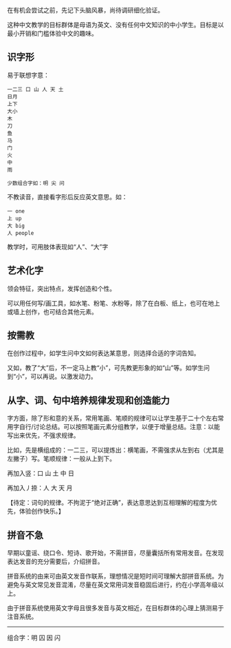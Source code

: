 在有机会尝试之前，先记下头脑风暴，尚待调研细化验证。

这种中文教学的目标群体是母语为英文、没有任何中文知识的中小学生。目标是以最小开销和门槛体验中文的趣味。

## 识字形

易于联想字意：
```
一二三 口 山 人 天 土
日月
上下
大小
木
刀
鱼
马
门
火
中
雨

少数组合字如：明 尖 问
```

不教读音，直接看字形后反应英文意思。如：

```
一 one
上 up
大 big
人 people
```

教学时，可用肢体表现如“人”、“大”字

## 艺术化字

领会特征，突出特点，发挥创造和个性。

可以用任何写/画工具，如水笔、粉笔、水粉等，除了在白板、纸上，也可在地上或墙上创作，也可结合其他元素。

## 按需教

在创作过程中，如学生问中文如何表达某意思，则选择合适的字词告知。

又如，教了“大”后，不一定马上教“小”，可先教更形象的如“山”等。如学生问到“小”，可以再说。以激发动力。

## 从字、词、句中培养规律发现和创造能力

字方面，除了形和意的关系，常用笔画、笔顺的规律可以让学生基于二十个左右常用字自行/讨论总结。可以按照笔画元素分组教学，以便于增量总结。注意：以能写出来优先，不强求规律。

比如，先是横组成的：一二三，可以提炼出：横笔画，不需强求从左到右（尤其是左撇子）写。笔顺规律：一般从上到下。

再加入竖：口 山 土 中 日

再加入丿捺：人 大 天 月

【待定：词句的规律。不拘泥于“绝对正确”，表达意思达到互相理解的程度为优先，体验创作快乐。】

## 拼音不急

早期以童谣、绕口令、短诗、歌开始，不需拼音，尽量囊括所有常用发音。在发现表达发音的充分需要后，介绍拼音。

拼音系统的由来可由英文发音作联系，理想情况是短时间可理解大部拼音系统。为避免与英文常见发音混淆，尽量在英文常用词发音稳固后进行，约在小学高年级以上。

由于拼音系统使用英文字母且很多发音与英文相近，在目标群体的心理上猜测易于注音系统。


------

组合字：明 囚 因 闪 